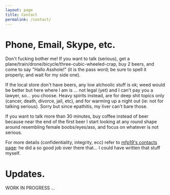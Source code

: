 ```yaml
---
layout: page
title: Contact
permalink: /contact/
---
```


Phone, Email, Skype, etc.
=========================

Don't fucking bother me! If you want to talk (serious), get a plane/train/drone/bicycle/three-cubic-wheeled-crap, buy 2 beers, 
and come to say "Hallo Asshole!" (it is the pass word; be sure to spell it properly; and wait for my side one).

If the local store don't have beers, any low alchoolic stuff is ok; weed would be better but here where I am is ... not legal (yet) 
and I can't pay you a lawyer, so... you choose. Heavy spirits instead, are for deep shit topics only (cancer, death, divorce, jail, etc), 
and for warming up a night out (ie: not for talking serious). Sorry but since epathitis, my liver can't bare those.

If you want to talk more than 30 minutes, buy coffee instead of beer because near the end of the first beer I start looking
at any round shape around resembling female boobs/eyes/ass, and focus on whatever is not serious.

For more details (confidentiality, integrity, ecc) refer to [mfp19's contacts page](https://mfp19.github.io/contact/): he did a so good job over there that... 
I could have written that stuff myself.

Updates.
========

WORK IN PROGRESS ...

